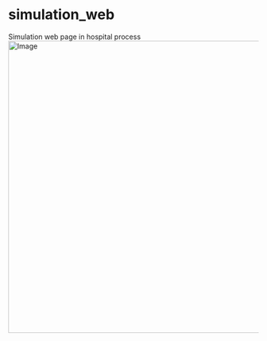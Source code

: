 # simulation_web
Simulation web page in hospital process
<img width="763" height="588" alt="Image" src="https://github.com/user-attachments/assets/77967d0f-1557-4c3c-b1d7-5b2d12ca78b1" />